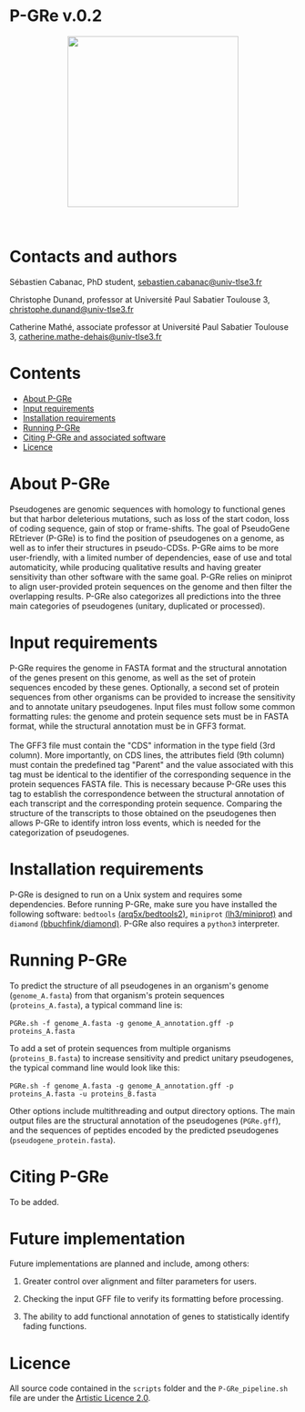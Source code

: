 # P-GRe v.0.2

<p align="center"><img align="center" src="https://github.com/user-attachments/assets/8d1adf64-e01c-48d0-87ad-a5ec5ab09731" width="300"/></p><br/>

Contacts and authors
====================
Sébastien Cabanac, PhD student, sebastien.cabanac@univ-tlse3.fr

Christophe Dunand, professor at Université Paul Sabatier Toulouse 3, christophe.dunand@univ-tlse3.fr

Catherine Mathé, associate professor at Université Paul Sabatier Toulouse 3, catherine.mathe-dehais@univ-tlse3.fr

Contents
========

- [About P-GRe](#about-p-gre)
- [Input requirements](#input-requirements)
- [Installation requirements](#installation-requirements)
- [Running P-GRe](#running-p-gre)
- [Citing P-GRe and associated software](#citing-p-gre-and-associated-software)
- [Licence](#licence)

About P-GRe
===========
Pseudogenes are genomic sequences with homology to functional genes but that harbor deleterious mutations, such as loss of the start codon, loss of coding sequence, gain of stop or frame-shifts. The goal of PseudoGene REtriever (P-GRe) is to find the position of pseudogenes on a genome, as well as to infer their structures in pseudo-CDSs. P-GRe aims to be more user-friendly, with a limited number of dependencies, ease of use and total automaticity, while producing qualitative results and having greater sensitivity than other software with the same goal. P-GRe relies on miniprot to align user-provided protein sequences on the genome and then filter the overlapping results. P-GRe also categorizes all predictions into the three main categories of pseudogenes (unitary, duplicated or processed).

Input requirements
======================
P-GRe requires the genome in FASTA format and the structural annotation of the genes present on this genome, as well as the set of protein sequences encoded by these genes. Optionally, a second set of protein sequences from other organisms can be provided to increase the sensitivity and to annotate unitary pseudogenes. Input files must follow some common formatting rules: the genome and protein sequence sets must be in FASTA format, while the structural annotation must be in GFF3 format. <br/><br/>The GFF3 file must contain the "CDS" information in the type field (3rd column). More importantly, on CDS lines, the attributes field (9th column) must contain the predefined tag "Parent" and the value associated with this tag must be identical to the identifier of the corresponding sequence in the protein sequences FASTA file. This is necessary because P-GRe uses this tag to establish the correspondence between the structural annotation of each transcript and the corresponding protein sequence. Comparing the structure of the transcripts to those obtained on the pseudogenes then allows P-GRe to identify intron loss events, which is needed for the categorization of pseudogenes.

Installation requirements
============
P-GRe is designed to run on a Unix system and requires some dependencies. Before running P-GRe, make sure you have installed the following software: `bedtools` [(arq5x/bedtools2)](https://github.com/arq5x/bedtools2), `miniprot` [(lh3/miniprot)](https://github.com/lh3/miniprot) and `diamond` [(bbuchfink/diamond)](https://github.com/bbuchfink/diamond). P-GRe also requires a `python3` interpreter.

Running P-GRe
=============
To predict the structure of all pseudogenes in an organism's genome (`genome_A.fasta`) from that organism's protein sequences (`proteins_A.fasta`), a typical command line is:<br/><br/>
`PGRe.sh -f genome_A.fasta -g genome_A_annotation.gff -p proteins_A.fasta`<br/>

To add a set of protein sequences from multiple organisms (`proteins_B.fasta`) to increase sensitivity and predict unitary pseudogenes, the typical command line would look like this:<br/><br/>
`PGRe.sh -f genome_A.fasta -g genome_A_annotation.gff -p proteins_A.fasta -u proteins_B.fasta`<br/>

Other options include multithreading and output directory options. The main output files are the structural annotation of the pseudogenes (`PGRe.gff`), and the sequences of peptides encoded by the predicted pseudogenes (`pseudogene_protein.fasta`).

Citing P-GRe
============
To be added.

Future implementation
======================
Future implementations are planned and include, among others:

1. Greater control over alignment and filter parameters for users.

2. Checking the input GFF file to verify its formatting before processing.

3. The ability to add functional annotation of genes to statistically identify fading functions.

Licence
=======
All source code contained in the `scripts` folder and the `P-GRe_pipeline.sh` file are under the [Artistic Licence 2.0](https://opensource.org/license/artistic-2-0/).
